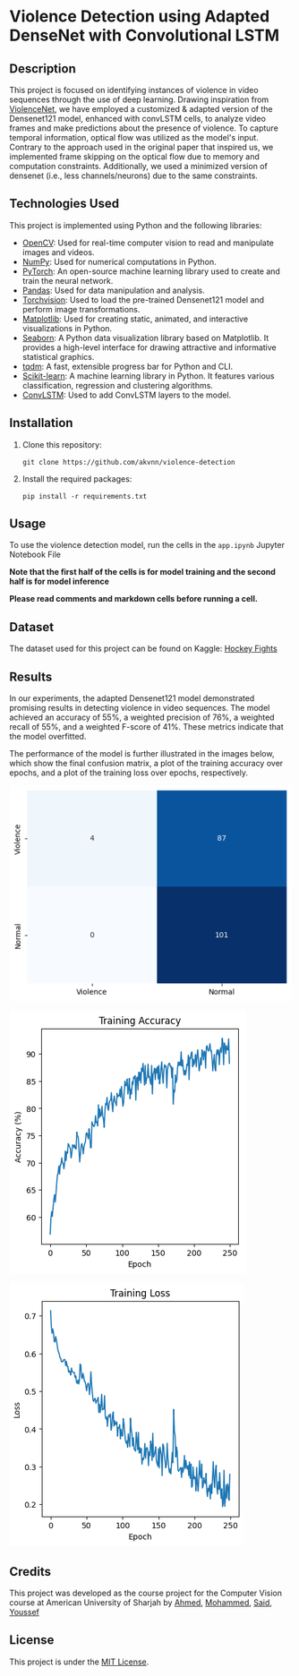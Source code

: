 # Violence Detection using Adapted DenseNet with Convolutional LSTM

## Description

This project is focused on identifying instances of violence in video sequences through the use of deep learning. Drawing inspiration from [ViolenceNet](https://github.com/FernandoJRS/violence-detection-deeplearning), we have employed a customized & adapted version of the Densenet121 model, enhanced with convLSTM cells, to analyze video frames and make predictions about the presence of violence. To capture temporal information, optical flow was utilized as the model's input. Contrary to the approach used in the original paper that inspired us, we implemented frame skipping on the optical flow due to memory and computation constraints. Additionally, we used a minimized version of densenet (i.e., less channels/neurons) due to the same constraints.

## Technologies Used

This project is implemented using Python and the following libraries:

- [OpenCV](https://opencv.org/): Used for real-time computer vision to read and manipulate images and videos.
- [NumPy](https://numpy.org/): Used for numerical computations in Python.
- [PyTorch](https://pytorch.org/): An open-source machine learning library used to create and train the neural network.
- [Pandas](https://pandas.pydata.org/): Used for data manipulation and analysis.
- [Torchvision](https://pytorch.org/vision/stable/index.html): Used to load the pre-trained Densenet121 model and perform image transformations.
- [Matplotlib](https://matplotlib.org/): Used for creating static, animated, and interactive visualizations in Python.
- [Seaborn](https://seaborn.pydata.org/): A Python data visualization library based on Matplotlib. It provides a high-level interface for drawing attractive and informative statistical graphics.
- [tqdm](https://tqdm.github.io/): A fast, extensible progress bar for Python and CLI.
- [Scikit-learn](https://scikit-learn.org/stable/): A machine learning library in Python. It features various classification, regression and clustering algorithms.
- [ConvLSTM](https://github.com/ndrplz/ConvLSTM_pytorch): Used to add ConvLSTM layers to the model.

## Installation

1. Clone this repository:
   ```
   git clone https://github.com/akvnn/violence-detection
   ```
2. Install the required packages:
   ```
   pip install -r requirements.txt
   ```

## Usage

To use the violence detection model, run the cells in the `app.ipynb` Jupyter Notebook File

**Note that the first half of the cells is for model training and the second half is for model inference**

**Please read comments and markdown cells before running a cell.**

## Dataset

The dataset used for this project can be found on Kaggle: [Hockey Fights](https://www.kaggle.com/datasets/yassershrief/hockey-fight-vidoes/data)

## Results

In our experiments, the adapted Densenet121 model demonstrated promising results in detecting violence in video sequences. The model achieved an accuracy of 55%, a weighted precision of 76%, a weighted recall of 55%, and a weighted F-score of 41%. These metrics indicate that the model overfitted.

The performance of the model is further illustrated in the images below, which show the final confusion matrix, a plot of the training accuracy over epochs, and a plot of the training loss over epochs, respectively.

![Confusion Matrix](./images/confusion_matrix.png)

![Training Accuracy Over Epochs](./images/training_accuracy.png)

![Training Loss Over Epochs](./images/training_loss.png)

## Credits

This project was developed as the course project for the Computer Vision course at American University of Sharjah by [Ahmed](https://github.com/akvnn), [Mohammed](https://github.com/m7mdhussamaus), [Said](https://github.com/Said-Iqelan), [Youssef](https://github.com/y-ghoneim)

## License

This project is under the [MIT License](./LICENSE).
